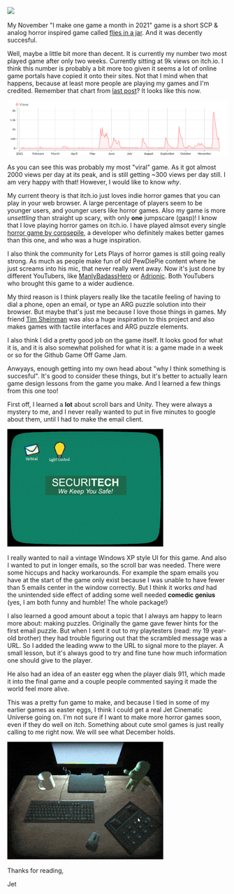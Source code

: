 ![](../public/img/flies.gif)

My November "I make one game a month in 2021" game is a short SCP & analog horror inspired game called [flies in a jar](https://simonjet.itch.io/flies-in-a-jar). And it was decently succesful. 

Well, maybe a little bit more than decent. It is currently my number two most played game after only two weeks. Currently sitting at 9k views on itch.io. I think this number is probably a bit more too given it seems a lot of online game portals have copied it onto their sites. Not that I mind when that happens, because at least more people are playing my games and I'm credited. Remember that chart from [last post](https://jetsimon.com/blog?post=10-months-of-one-game-a-month)? It looks like this now.

![](../public/img/stats2.png)


As you can see this was probably my most "viral" game. As it got almost 2000 views per day at its peak, and is still getting ~300 views per day still. I am very happy with that! However, I would like to know *why*.

My current theory is that itch.io just loves indie horror games that you can play in your web browser. A large percentage of players seem to be younger users, and younger users like horror games. Also my game is more *unsettling* than straight up scary, with only **one** jumpscare (gasp)! I know that I love playing horror games on itch.io. I have played almsot every single [horror game by corpsepile](https://itch.io/profile/corpsepile), a developer who definitely makes better games than this one, and who was a huge inspiration. 

I also think the community for Lets Plays of horror games is still going really strong. As much as people make fun of old PewDiePie content where he just screams into his mic, that never really went away. Now it's just done by different YouTubers, like [ManlyBadassHero](https://www.youtube.com/watch?v=7Is-V8PE1y4) or [Adrionic](https://www.youtube.com/watch?v=RZkgtTjHsdI&t=2s). Both YouTubers who brought this game to a wider audience. 

My third reason is I think players really like the tacatile feeling of having to dial a phone, open an email, or type an ARG puzzle solution into their browser. But maybe that's just me because I love those things in games. My friend [Tim Sheinman](https://tim-sheinman.itch.io/) was also a huge inspiration to this project and also makes games with tactile interfaces and ARG puzzle elements.

I also think I did a pretty good job on the game itself. It looks good for what it is, and it is also somewhat polished for what it is: a game made in a week or so for the Github Game Off Game Jam.

Anwyays, enough getting into my own head about "why I think something is succesful". It's good to consider these things, but it's better to actually learn game design lessons from the game you make. And I learned a few things from this one too!

First off, I learned a **lot** about scroll bars and Unity. They were always a mystery to me, and I never really wanted to put in five minutes to google about them, until I had to make the email client.


![](../public/img/email.gif)

I really wanted to nail a vintage Windows XP style UI for this game. And also I wanted to put in longer emails, so the scroll bar was needed. There were some hiccups and hacky workarounds. For example the spam emails you have at the start of the game only exist because I was unable to have fewer than 5 emails center in the window correctly. But I think it works *and* had the unintended side effect of adding some well needed **comedic genius** (yes, I am both funny and humble! The whole package!)

I also learned a good amount about a topic that I always am happy to learn more about: making puzzles. Originally the game gave fewer hints for the first email puzzle. But when I sent it out to my playtesters (read: my 19 year-old brother) they had trouble figuring out that the scrambled message was a URL. So I added the leading www to the URL to signal more to the player. A small lesson, but it's always good to try and fine tune how much information one should give to the player. 

He also had an idea of an easter egg when the player dials 911, which made it into the final game and a couple people commented saying it made the world feel more alive. 

This was a pretty fun game to make, and because I tied in some of my earlier games as easter eggs, I think I could get a real Jet Cinematic Universe going on. I'm not sure if I want to make more horror games soon, even if they do well on itch. Something about cute smol games is just really calling to me right now. We will see what December holds.

![](../public/img/phone.gif)

Thanks for reading,

Jet




